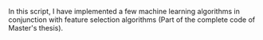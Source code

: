 In this script, I have implemented a few machine learning algorithms in conjunction with feature selection algorithms (Part of the complete code of Master's thesis).

